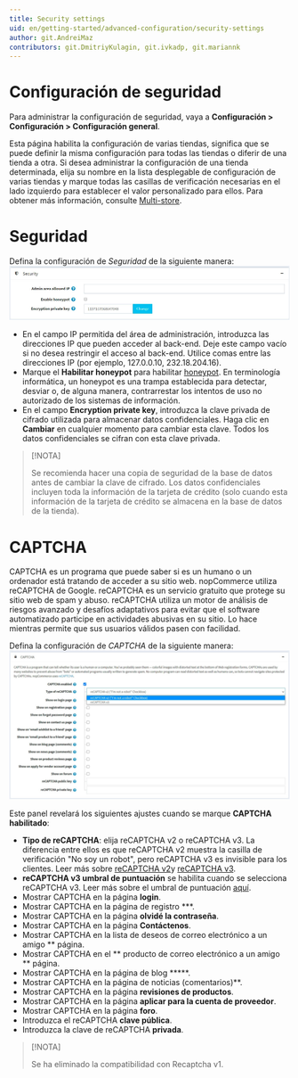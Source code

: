 ```yaml
---
title: Security settings
uid: en/getting-started/advanced-configuration/security-settings
author: git.AndreiMaz
contributors: git.DmitriyKulagin, git.ivkadp, git.mariannk
---
```


 # Configuración de seguridad

Para administrar la configuración de seguridad, vaya a **Configuración > Configuración > Configuración general**.

Esta página habilita la configuración de varias tiendas, significa que se puede definir la misma configuración para todas las tiendas o diferir de una tienda a otra. Si desea administrar la configuración de una tienda determinada, elija su nombre en la lista desplegable de configuración de varias tiendas y marque todas las casillas de verificación necesarias en el lado izquierdo para establecer el valor personalizado para ellos. Para obtener más información, consulte [Multi-store](xref:en/getting-started/advanced-configuration/multi-store).

# Seguridad

Defina la configuración de *Seguridad* de  la siguiente manera:
![Seguridad](_static/security-settings/security.jpg)

* En el campo IP permitida del área de administración, introduzca las direcciones IP que pueden acceder al back-end. Deje este campo vacío si no desea restringir el acceso al back-end. Utilice comas entre las direcciones IP (por ejemplo, 127.0.0.10, 232.18.204.16).
* Marque el  **Habilitar honeypot**  para habilitar [honeypot](https://es.wikipedia.org/wiki/Honeypot_(computing)). En terminología informática, un honeypot es una trampa establecida para detectar, desviar o, de alguna manera, contrarrestar los intentos de uso no autorizado de los sistemas de información.
* En el campo **Encryption private key**,  introduzca la clave privada de cifrado utilizada para almacenar datos confidenciales. Haga clic en  **Cambiar**  en cualquier momento para cambiar esta clave. Todos los datos confidenciales se cifran con esta clave privada.

> [!NOTA]
>
> Se recomienda hacer una copia de seguridad de la base de datos antes de cambiar la clave de cifrado. Los datos confidenciales incluyen toda la información de la tarjeta de crédito (solo cuando esta información de la tarjeta de crédito se almacena en la base de datos de la tienda).

# CAPTCHA

CAPTCHA es un programa que puede saber si es un humano o un ordenador está tratando de acceder a su sitio web. nopCommerce utiliza reCAPTCHA de Google. reCAPTCHA es un servicio gratuito que protege su sitio web de spam y abuso. reCAPTCHA utiliza un motor de análisis de riesgos avanzado y desafíos adaptativos para evitar que el software automatizado participe en actividades abusivas en su sitio. Lo hace mientras permite que sus usuarios válidos pasen con facilidad.

Defina la configuración de *CAPTCHA* de  la siguiente manera:
![CAPTCHA](_static/security-settings/captcha.jpg)

Este panel revelará los siguientes ajustes cuando se marque **CAPTCHA  habilitado**:
* **Tipo de reCAPTCHA**: elija reCAPTCHA v2 o reCAPTCHA v3. La diferencia entre ellos es que reCAPTCHA v2 muestra la casilla de verificación "No soy un robot", pero reCAPTCHA v3 es invisible para los clientes. Leer más sobre [reCAPTCHA v2](https://developers.google.com/recaptcha/docs/display)y [reCAPTCHA v3](https://developers.google.com/recaptcha/docs/v3).
* **reCAPTCHA v3 umbral de puntuación**  se habilita cuando se selecciona reCAPTCHA v3. Leer más sobre el umbral de puntuación [aquí](https://developers.google.com/recaptcha/docs/v3).
* Mostrar CAPTCHA en la página **login**.  
* Mostrar CAPTCHA en la página de registro ***.  
* Mostrar CAPTCHA en la página **olvidé la contraseña**.  
* Mostrar CAPTCHA en la página **Contáctenos**.  
* Mostrar CAPTCHA en la lista de deseos de correo electrónico a un amigo **  página.
* Mostrar CAPTCHA en el  ** producto de correo electrónico a un amigo **  página.
* Mostrar CAPTCHA en la página de blog *****.
* Mostrar CAPTCHA en la página de noticias (comentarios)**.
* Mostrar CAPTCHA en la página **revisiones de productos**.  
* Mostrar CAPTCHA en la página **aplicar para la cuenta de proveedor**.  
* Mostrar CAPTCHA en la página **foro**.  
* Introduzca el reCAPTCHA  **clave pública**.
* Introduzca la clave de reCAPTCHA  **privada**.

> [!NOTA]
>
> Se ha eliminado la compatibilidad con Recaptcha v1.



